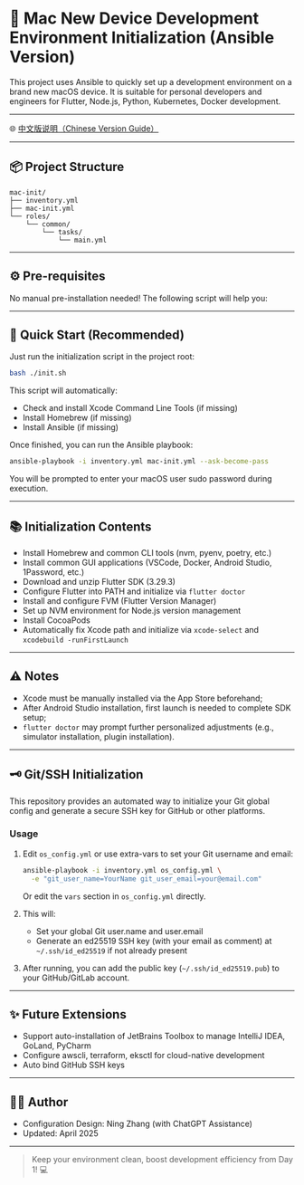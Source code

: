 # 🚀 Mac New Device Development Environment Initialization (Ansible Version)

This project uses Ansible to quickly set up a development environment on a brand new macOS device. It is suitable for personal developers and engineers for Flutter, Node.js, Python, Kubernetes, Docker development.

---

🌐 [中文版说明（Chinese Version Guide）](./README.zh.md)

---

## 📦 Project Structure

```
mac-init/
├── inventory.yml
├── mac-init.yml
└── roles/
    └── common/
        └── tasks/
            └── main.yml
```

---

## ⚙️ Pre-requisites

No manual pre-installation needed! The following script will help you:

---

## 🚀 Quick Start (Recommended)

Just run the initialization script in the project root:

```bash
bash ./init.sh
```

This script will automatically:
- Check and install Xcode Command Line Tools (if missing)
- Install Homebrew (if missing)
- Install Ansible (if missing)

Once finished, you can run the Ansible playbook:

```bash
ansible-playbook -i inventory.yml mac-init.yml --ask-become-pass
```

You will be prompted to enter your macOS user sudo password during execution.

---

## 📚 Initialization Contents

- Install Homebrew and common CLI tools (nvm, pyenv, poetry, etc.)
- Install common GUI applications (VSCode, Docker, Android Studio, 1Password, etc.)
- Download and unzip Flutter SDK (3.29.3)
- Configure Flutter into PATH and initialize via `flutter doctor`
- Install and configure FVM (Flutter Version Manager)
- Set up NVM environment for Node.js version management
- Install CocoaPods
- Automatically fix Xcode path and initialize via `xcode-select` and `xcodebuild -runFirstLaunch`

---

## ⚠️ Notes

- Xcode must be manually installed via the App Store beforehand;
- After Android Studio installation, first launch is needed to complete SDK setup;
- `flutter doctor` may prompt further personalized adjustments (e.g., simulator installation, plugin installation).

---

## 🗝️ Git/SSH Initialization

This repository provides an automated way to initialize your Git global config and generate a secure SSH key for GitHub or other platforms.

### Usage

1. Edit `os_config.yml` or use extra-vars to set your Git username and email:
   ```bash
   ansible-playbook -i inventory.yml os_config.yml \
     -e "git_user_name=YourName git_user_email=your@email.com"
   ```
   Or edit the `vars` section in `os_config.yml` directly.

2. This will:
   - Set your global Git user.name and user.email
   - Generate an ed25519 SSH key (with your email as comment) at `~/.ssh/id_ed25519` if not already present

3. After running, you can add the public key (`~/.ssh/id_ed25519.pub`) to your GitHub/GitLab account.

---

## ✨ Future Extensions

- Support auto-installation of JetBrains Toolbox to manage IntelliJ IDEA, GoLand, PyCharm
- Configure awscli, terraform, eksctl for cloud-native development
- Auto bind GitHub SSH keys

---

## 👨‍💻 Author
- Configuration Design: Ning Zhang (with ChatGPT Assistance)
- Updated: April 2025

---

> Keep your environment clean, boost development efficiency from Day 1! 💻


